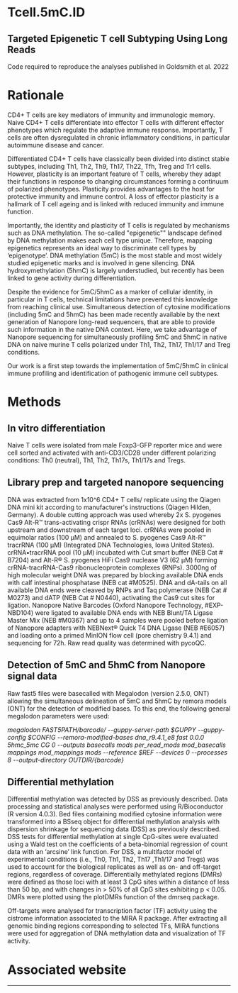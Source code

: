 # Tcell.5mC.ID

## Targeted Epigenetic T cell Subtyping Using Long Reads

Code required to reproduce the analyses published in Goldsmith et al. 2022


# Rationale

CD4+ T cells are key mediators of immunity and immunologic memory. Naive CD4+ T cells differentiate into effector T cells with different effector phenotypes which regulate the adaptive immune response. Importantly, T cells are often dysregulated in chronic inflammatory conditions, in particular autoimmune disease and cancer.

Differentiated CD4+ T cells have classically been divided into distinct stable subtypes, including Th1, Th2, Th9, Th17, Th22, Tfh, Treg and Tr1 cells. However, plasticity is an important feature of T cells, whereby they adapt their functions in response to changing circumstances forming a continuum of polarized phenotypes. Plasticity provides advantages to the host for protective immunity and immune control. A loss of effector plasticity is a hallmark of T cell ageing and is linked with reduced immunity and immune function. 

Importantly, the identity and plasticity of T cells is regulated by mechanisms such as DNA methylation. The so-called "epigenetic"" landscape defined by DNA methylation makes each cell type unique. Therefore, mapping epigenetics represents an ideal way to discriminate cell types by ‘epigenotype’. DNA methylation (5mC) is the most stable and most widely studied epigenetic marks and is involved in gene silencing. DNA hydroxymethylation (5hmC) is largely understudied, but recently has been linked to gene activity during differentiation.

Despite the evidence for 5mC/5hmC as a marker of cellular identity, in particular in T cells, technical limitations have prevented this knowledge from reaching clinical use. Simultaneous detection of cytosine modifications (including 5mC and 5hmC) has been made recently available by the next generation of Nanopore long-read sequencers, that are able to provide such information in the native DNA context. Here, we take advantage of Nanopore sequencing for simultaneously profiling 5mC and 5hmC in native DNA on naive murine T cells polarized under Th1, Th2, Th17, Th1/17 and Treg conditions.

Our work is a first step towards the implementation of 5mC/5hmC in clinical immune profiling and identification of pathogenic immune cell subtypes. 


# Methods

## In vitro differentiation 
Naive T cells were isolated from male Foxp3-GFP reporter mice and were cell sorted and activated with anti-CD3/CD28 under different polarizing conditions: Th0 (neutral), Th1, Th2, Th17s, Th1/17s and Tregs. 

## Library prep and targeted nanopore sequencing 
DNA was extracted from 1x10^6 CD4+ T cells/ replicate using the Qiagen DNA mini kit according to manufacturer's instructions (Qiagen Hilden, Germany).
A double cutting approach was used whereby 2x S. pyogenes Cas9 Alt-R™ trans-activating crispr RNAs (crRNAs) were designed for both upstream and downstream of each target loci. crRNAs were pooled in equimolar ratios (100 µM) and annealed to S. pyogenes Cas9 Alt-R™ tracrRNA (100 µM) (Integrated DNA Technologies, Iowa United States). crRNA•tracrRNA pool (10 µM) incubated with Cut smart buffer (NEB Cat # B7204) and Alt-R® S. pyogenes HiFi Cas9 nuclease V3 (62 µM) forming crRNA-tracrRNA-Cas9 ribonucleoprotein complexes (RNPs). 3000ng of high molecular weight DNA was prepared by blocking available DNA ends with calf intestinal phosphatase (NEB cat #M0525). DNA and dA-tails on all available DNA ends were cleaved by RNPs and Taq polymerase (NEB Cat # M0273) and dATP (NEB Cat # N0440), activating the Cas9 cut sites for ligation. Nanopore Native Barcodes (Oxford Nanopore Technology, #EXP-NBD104) were ligated to available DNA ends with NEB Blunt/TA Ligase Master Mix (NEB #M0367) and up to 4 samples were pooled before ligation of Nanopore adapters with NEBNext® Quick T4 DNA Ligase (NEB #E6057) and loading onto a primed MinION flow cell (pore chemistry 9.4.1) and sequencing for 72h. Raw read quality was determined with pycoQC. 

## Detection of 5mC and 5hmC from Nanopore signal data 
Raw fast5 files were basecalled with Megalodon (version 2.5.0, ONT) allowing the simultaneous delineation of 5mC and 5hmC by remora models (ONT) for the detection of modified bases. To this end, the following general megalodon parameters were used:

*megalodon $FAST5PATH/$barcode/  --guppy-server-path $GUPPY --guppy-config $CONFIG --remora-modified-bases dna_r9.4.1_e8 fast 0.0.0 5hmc_5mc CG 0 --outputs basecalls mods per_read_mods mod_basecalls mappings mod_mappings mods --reference $REF --devices 0 --processes 8 --output-directory ${OUTDIR}/${barcode}*

## Differential methylation
Differential methylation was detected by DSS as previously described. Data processing and statistical analyses were performed using R/Bioconductor (R version 4.0.3). Bed files containing modified cytosine information were transformed into a BSseq object for differential methylation analysis with dispersion shrinkage for sequencing data (DSS) as previously described. DSS tests for differential methylation at single CpG-sites were evaluated using a Wald test on the coefficients of a beta-binomial regression of count data with an ‘arcsine’ link function. For DSS, a multifactor model of experimental conditions (i.e., Th0, Th1, Th2, Th17 ,Th1/17 and Tregs) was used to account for the biological replicates as well as on- and off-target regions, regardless of coverage. Differentially methylated regions (DMRs) were defined as those loci with at least 3 CpG sites within a distance of less than 50 bp, and with changes in > 50% of all CpG sites exhibiting p < 0.05. DMRs were plotted using the plotDMRs function of the dmrseq package. 

Off-targets were analysed for transcription factor (TF) activity using the cistrome information associated to the MIRA R package. After extracting all genomic binding regions corresponding to selected TFs, MIRA functions were used for aggregation of DNA methylation data and visualization of TF activity.

# Associated website



---